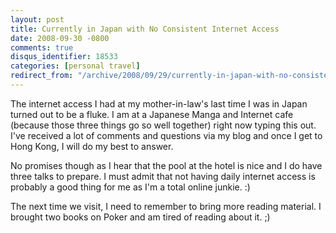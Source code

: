 ```yaml
---
layout: post
title: Currently in Japan with No Consistent Internet Access
date: 2008-09-30 -0800
comments: true
disqus_identifier: 18533
categories: [personal travel]
redirect_from: "/archive/2008/09/29/currently-in-japan-with-no-consistent-internet-access.aspx/"
---
```


The internet access I had at my mother-in-law's last time I was in Japan
turned out to be a fluke. I am at a Japanese Manga and Internet cafe
(because those three things go so well together) right now typing this
out. I've received a lot of comments and questions via my blog and once
I get to Hong Kong, I will do my best to answer.

No promises though as I hear that the pool at the hotel is nice and I do
have three talks to prepare. I must admit that not having daily internet
access is probably a good thing for me as I'm a total online junkie. :)

The next time we visit, I need to remember to bring more reading
material. I brought two books on Poker and am tired of reading about it.
;)

